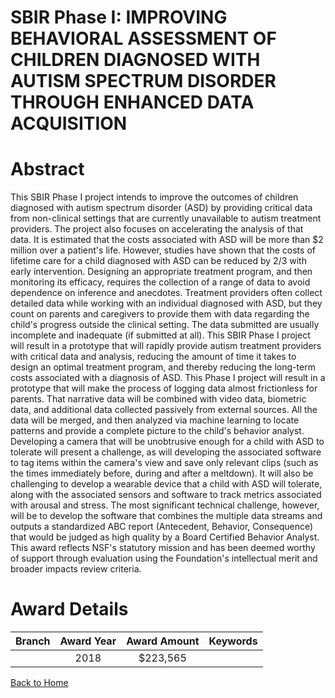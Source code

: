 
SBIR Phase I: IMPROVING BEHAVIORAL ASSESSMENT OF CHILDREN DIAGNOSED WITH AUTISM SPECTRUM DISORDER THROUGH ENHANCED DATA ACQUISITION
===================================================================================================================================

# Abstract


This SBIR Phase I project intends to improve the outcomes of children diagnosed with autism spectrum disorder (ASD) by providing critical data from non-clinical settings that are currently unavailable to autism treatment providers. The project also focuses on accelerating the analysis of that data. It is estimated that the costs associated with ASD will be more than $2 million over a patient's life. However, studies have shown that the costs of lifetime care for a child diagnosed with ASD can be reduced by 2/3 with early intervention. Designing an appropriate treatment program, and then monitoring its efficacy, requires the collection of a range of data to avoid dependence on inference and anecdotes. Treatment providers often collect detailed data while working with an individual diagnosed with ASD, but they count on parents and caregivers to provide them with data regarding the child's progress outside the clinical setting. The data submitted are usually incomplete and inadequate (if submitted at all). This SBIR Phase I project will result in a prototype that will rapidly provide autism treatment providers with critical data and analysis, reducing the amount of time it takes to design an optimal treatment program, and thereby reducing the long-term costs associated with a diagnosis of ASD. This Phase I project will result in a prototype that will make the process of logging data almost frictionless for parents. That narrative data will be combined with video data, biometric data, and additional data collected passively from external sources. All the data will be merged, and then analyzed via machine learning to locate patterns and provide a complete picture to the child's behavior analyst. Developing a camera that will be unobtrusive enough for a child with ASD to tolerate will present a challenge, as will developing the associated software to tag items within the camera's view and save only relevant clips (such as the times immediately before, during and after a meltdown). It will also be challenging to develop a wearable device that a child with ASD will tolerate, along with the associated sensors and software to track metrics associated with arousal and stress. The most significant technical challenge, however, will be to develop the software that combines the multiple data streams and outputs a standardized ABC report (Antecedent, Behavior, Consequence) that would be judged as high quality by a Board Certified Behavior Analyst. This award reflects NSF's statutory mission and has been deemed worthy of support through evaluation using the Foundation's intellectual merit and broader impacts review criteria.  

# Award Details

|Branch|Award Year|Award Amount|Keywords|
| :---: | :---: | :---: | :---: |
||2018|$223,565||
  
  


[Back to Home](https://github.com/chrischow/dod_sbir_awards/Reports/JT/#402)